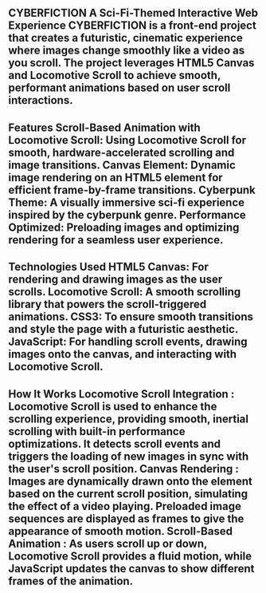 CYBERFICTION
A Sci-Fi-Themed Interactive Web Experience
CYBERFICTION is a front-end project that creates a futuristic, cinematic experience where images change smoothly like a video as you scroll. 
The project leverages HTML5 Canvas and Locomotive Scroll to achieve smooth, performant animations based on user scroll interactions.
-----------------------------------------------------------------------------------------------------------------------------------------------
Features
Scroll-Based Animation with Locomotive Scroll: Using Locomotive Scroll for smooth, hardware-accelerated scrolling and image transitions.
Canvas Element: Dynamic image rendering on an HTML5 <canvas> element for efficient frame-by-frame transitions.
Cyberpunk Theme: A visually immersive sci-fi experience inspired by the cyberpunk genre.
Performance Optimized: Preloading images and optimizing rendering for a seamless user experience.
--------------------------------------------------------------------------------------------------------------------------------------------------------
Technologies Used
HTML5 Canvas: For rendering and drawing images as the user scrolls.
Locomotive Scroll: A smooth scrolling library that powers the scroll-triggered animations.
CSS3: To ensure smooth transitions and style the page with a futuristic aesthetic.
JavaScript: For handling scroll events, drawing images onto the canvas, and interacting with Locomotive Scroll.
------------------------------------------------------------------------------------------------------------------------------------------------------------
How It Works
Locomotive Scroll Integration : Locomotive Scroll is used to enhance the scrolling experience, providing smooth, inertial scrolling with built-in performance optimizations.
It detects scroll events and triggers the loading of new images in sync with the user's scroll position.
Canvas Rendering : Images are dynamically drawn onto the <canvas> element based on the current scroll position, simulating the effect of a video playing.
Preloaded image sequences are displayed as frames to give the appearance of smooth motion.
Scroll-Based Animation : As users scroll up or down, Locomotive Scroll provides a fluid motion, while JavaScript updates the canvas to show different frames of the animation.
---------------------------------------------------------------------------------------------------------------------------------------------------------
